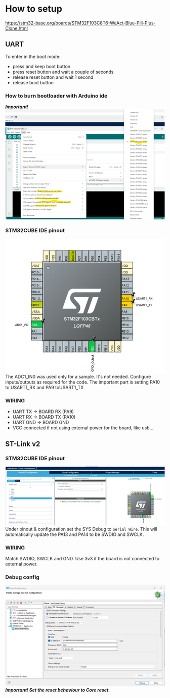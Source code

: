 # How to setup
https://stm32-base.org/boards/STM32F103C8T6-WeAct-Blue-Pill-Plus-Clone.html
## UART
To enter in the boot mode:
- press and keep boot button
- press reset button and wait a couple of seconds
- release reset button and wait 1 second
- release boot button

### How to burn bootloader with Arduino ide
***Important!***
![arduino ide burn bootloader](./setup/arduino-ide-bootloader-flash.png)
### STM32CUBE IDE pinout
![stm32cube ide pinout](./setup/stm32ide-pinout-setup.png)
The ADC1_IN0 was used only for a sample. It's not needed. Configure inputs/outputs as required for the code.
The important part is setting PA10 to USART1_RX and PA9 toUSART1_TX
### WIRING
- UART TX -> BOARD RX (PA9)
- UART RX -> BOARD TX (PA10)
- UART GND -> BOARD GND
- VCC connected if not using external power for the board, like usb...
## ST-Link v2
### STM32CUBE IDE pinout
![stm32cube ide st-link](./setup/stm32ide-st-link-pinput-setup.png)
Under pinout & configuration set the SYS Debug to `Serial Wire`. This will automatically update the PA13 and PA14 to be SWDIO and SWCLK.

### WIRING
Match SWDIO, SWCLK and GND. Use 3v3 if the board is not connected to external power.

### Debug config
![stm32cube ide debug configuration](./setup/stm32ide-debug-configuration.png)
***Important! Set the reset behaviour to Core reset.***